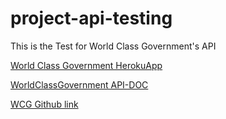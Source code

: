 # project-api-testing

This is the Test for World Class Government's API


[World Class Government HerokuApp](https://wcg-apis.herokuapp.com/)


[WorldClassGovernment API-DOC](https://wcg-apis.herokuapp.com/api-doc/#/)


[WCG Github link](https://github.com/WorldClassProgrammers/Government-APIs)
